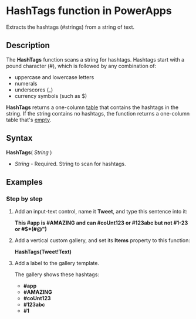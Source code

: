 <properties
	pageTitle="HashTags function | Microsoft PowerApps"
	description="Reference information, including syntax and examples, for the HashTags function in PowerApps"
	services=""
	suite="powerapps"
	documentationCenter="na"
	authors="gregli-msft"
	manager="dwrede"
	editor=""
	tags=""/>

<tags
   ms.service="powerapps"
   ms.devlang="na"
   ms.topic="article"
   ms.tgt_pltfrm="na"
   ms.workload="na"
   ms.date="11/07/2015"
   ms.author="gregli"/>

# HashTags function in PowerApps #

Extracts the hashtags (#strings) from a string of text.

## Description ##

The **HashTags** function scans a string for hashtags. Hashtags start with a pound character (#), which is followed by any combination of:

- uppercase and lowercase letters
- numerals
- underscores (_)
- currency symbols (such as $)

**HashTags** returns a one-column [table](working-with-tables.md) that contains the hashtags in the string.  If the string contains no hashtags, the function returns a one-column table that's [empty](function-isblank-isempty.md).

## Syntax ##

**HashTags**( *String* )

- *String* - Required.  String to scan for hashtags.

## Examples ##

### Step by step ###

1. Add an input-text control, name it **Tweet**, and type this sentence into it:

	**This #app is #AMAZING and can #coUnt123 or #123abc but not #1-23 or #$*(#@")**

2. Add a vertical custom gallery, and set its **Items** property to this function:

	**HashTags(Tweet!Text)**

3. Add a label to the gallery template.

	The gallery shows these hashtags:

	- **\#app**
	- **\#AMAZING**
	- **\#coUnt123**
	- **\#123abc**
	- **\#1**
